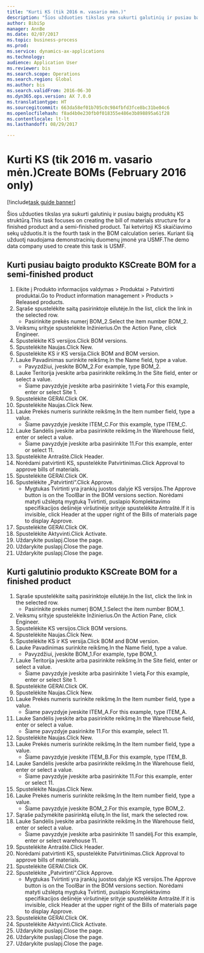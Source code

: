 ```yaml
--- 
title: "Kurti KS (tik 2016 m. vasario mėn.)"
description: "Šios užduoties tikslas yra sukurti galutinių ir pusiau baigtų produktų KS struktūrą."
author: BibiSp
manager: AnnBe
ms.date: 02/07/2017
ms.topic: business-process
ms.prod: 
ms.service: dynamics-ax-applications
ms.technology: 
audience: Application User
ms.reviewer: bis
ms.search.scope: Operations
ms.search.region: Global
ms.author: bis
ms.search.validFrom: 2016-06-30
ms.dyn365.ops.version: AX 7.0.0
ms.translationtype: HT
ms.sourcegitcommit: 663da58ef01b705c0c984fbfd3fce8bc31be04c6
ms.openlocfilehash: f8ad4b0e230fb0f018355e486e3b898895a61f28
ms.contentlocale: lt-lt
ms.lasthandoff: 08/29/2017

---
```

# <a name="create-boms-february-2016-only"></a><span data-ttu-id="8bf8c-103">Kurti KS (tik 2016 m. vasario mėn.)</span><span class="sxs-lookup"><span data-stu-id="8bf8c-103">Create BOMs (February 2016 only)</span></span>

[!include[task guide banner](../../includes/task-guide-banner.md)]

<span data-ttu-id="8bf8c-104">Šios užduoties tikslas yra sukurti galutinių ir pusiau baigtų produktų KS struktūrą.</span><span class="sxs-lookup"><span data-stu-id="8bf8c-104">This task focuses on creating the bill of materials structure for a finished product and a semi-finished product.</span></span> <span data-ttu-id="8bf8c-105">Tai ketvirtoji KS skaičiavimo sekų užduotis.</span><span class="sxs-lookup"><span data-stu-id="8bf8c-105">It is the fourth task in the BOM calculation series.</span></span> <span data-ttu-id="8bf8c-106">Kuriant šią užduotį naudojama demonstracinių duomenų įmonė yra USMF.</span><span class="sxs-lookup"><span data-stu-id="8bf8c-106">The demo data company used to create this task is USMF.</span></span>


## <a name="create-bom-for-a-semi-finished-product"></a><span data-ttu-id="8bf8c-107">Kurti pusiau baigto produkto KS</span><span class="sxs-lookup"><span data-stu-id="8bf8c-107">Create BOM for a semi-finished product</span></span>
1. <span data-ttu-id="8bf8c-108">Eikite į Produkto informacijos valdymas > Produktai > Patvirtinti produktai.</span><span class="sxs-lookup"><span data-stu-id="8bf8c-108">Go to Product information management > Products > Released products.</span></span>
2. <span data-ttu-id="8bf8c-109">Sąraše spustelėkite saitą pasirinktoje eilutėje.</span><span class="sxs-lookup"><span data-stu-id="8bf8c-109">In the list, click the link in the selected row.</span></span>
    * <span data-ttu-id="8bf8c-110">Pasirinkite prekės numerį BOM_2.</span><span class="sxs-lookup"><span data-stu-id="8bf8c-110">Select the item number BOM_2.</span></span>  
3. <span data-ttu-id="8bf8c-111">Veiksmų srityje spustelėkite Inžinierius.</span><span class="sxs-lookup"><span data-stu-id="8bf8c-111">On the Action Pane, click Engineer.</span></span>
4. <span data-ttu-id="8bf8c-112">Spustelėkite KS versijos.</span><span class="sxs-lookup"><span data-stu-id="8bf8c-112">Click BOM versions.</span></span>
5. <span data-ttu-id="8bf8c-113">Spustelėkite Naujas.</span><span class="sxs-lookup"><span data-stu-id="8bf8c-113">Click New.</span></span>
6. <span data-ttu-id="8bf8c-114">Spustelėkite KS ir KS versija.</span><span class="sxs-lookup"><span data-stu-id="8bf8c-114">Click BOM and BOM version.</span></span>
7. <span data-ttu-id="8bf8c-115">Lauke Pavadinimas surinkite reikšmę.</span><span class="sxs-lookup"><span data-stu-id="8bf8c-115">In the Name field, type a value.</span></span>
    * <span data-ttu-id="8bf8c-116">Pavyzdžiui, įveskite BOM_2.</span><span class="sxs-lookup"><span data-stu-id="8bf8c-116">For example, type BOM_2.</span></span>  
8. <span data-ttu-id="8bf8c-117">Lauke Teritorija įveskite arba pasirinkite reikšmę.</span><span class="sxs-lookup"><span data-stu-id="8bf8c-117">In the Site field, enter or select a value.</span></span>
    * <span data-ttu-id="8bf8c-118">Šiame pavyzdyje įveskite arba pasirinkite 1 vietą.</span><span class="sxs-lookup"><span data-stu-id="8bf8c-118">For this example, enter or select Site 1.</span></span>  
9. <span data-ttu-id="8bf8c-119">Spustelėkite GERAI.</span><span class="sxs-lookup"><span data-stu-id="8bf8c-119">Click OK.</span></span>
10. <span data-ttu-id="8bf8c-120">Spustelėkite Naujas.</span><span class="sxs-lookup"><span data-stu-id="8bf8c-120">Click New.</span></span>
11. <span data-ttu-id="8bf8c-121">Lauke Prekės numeris surinkite reikšmę.</span><span class="sxs-lookup"><span data-stu-id="8bf8c-121">In the Item number field, type a value.</span></span>
    * <span data-ttu-id="8bf8c-122">Šiame pavyzdyje įveskite ITEM_C.</span><span class="sxs-lookup"><span data-stu-id="8bf8c-122">For this example, type ITEM_C.</span></span>  
12. <span data-ttu-id="8bf8c-123">Lauke Sandėlis įveskite arba pasirinkite reikšmę.</span><span class="sxs-lookup"><span data-stu-id="8bf8c-123">In the Warehouse field, enter or select a value.</span></span>
    * <span data-ttu-id="8bf8c-124">Šiame pavyzdyje įveskite arba pasirinkite 11.</span><span class="sxs-lookup"><span data-stu-id="8bf8c-124">For this example, enter or select 11.</span></span>  
13. <span data-ttu-id="8bf8c-125">Spustelėkite Antraštė.</span><span class="sxs-lookup"><span data-stu-id="8bf8c-125">Click Header.</span></span>
14. <span data-ttu-id="8bf8c-126">Norėdami patvirtinti KS, spustelėkite Patvirtinimas.</span><span class="sxs-lookup"><span data-stu-id="8bf8c-126">Click Approval to approve bills of materials.</span></span>
15. <span data-ttu-id="8bf8c-127">Spustelėkite GERAI.</span><span class="sxs-lookup"><span data-stu-id="8bf8c-127">Click OK.</span></span>
16. <span data-ttu-id="8bf8c-128">Spustelėkite „Patvirtinti“.</span><span class="sxs-lookup"><span data-stu-id="8bf8c-128">Click Approve.</span></span>
    * <span data-ttu-id="8bf8c-129">Mygtukas Tvirtinti yra įrankių juostos dalyje KS versijos.</span><span class="sxs-lookup"><span data-stu-id="8bf8c-129">The Approve button is on the ToolBar in the  BOM versions section.</span></span> <span data-ttu-id="8bf8c-130">Norėdami matyti užslėptą mygtuką Tvirtinti, puslapio Komplektavimo specifikacijos dešinėje viršutinėje srityje spustelėkite Antraštė.</span><span class="sxs-lookup"><span data-stu-id="8bf8c-130">If it is invisible, click Header at the upper right of the Bills of materials page to display Approve.</span></span>  
17. <span data-ttu-id="8bf8c-131">Spustelėkite GERAI.</span><span class="sxs-lookup"><span data-stu-id="8bf8c-131">Click OK.</span></span>
18. <span data-ttu-id="8bf8c-132">Spustelėkite Aktyvinti.</span><span class="sxs-lookup"><span data-stu-id="8bf8c-132">Click Activate.</span></span>
19. <span data-ttu-id="8bf8c-133">Uždarykite puslapį.</span><span class="sxs-lookup"><span data-stu-id="8bf8c-133">Close the page.</span></span>
20. <span data-ttu-id="8bf8c-134">Uždarykite puslapį.</span><span class="sxs-lookup"><span data-stu-id="8bf8c-134">Close the page.</span></span>
21. <span data-ttu-id="8bf8c-135">Uždarykite puslapį.</span><span class="sxs-lookup"><span data-stu-id="8bf8c-135">Close the page.</span></span>

## <a name="create-bom-for-a-finished-product"></a><span data-ttu-id="8bf8c-136">Kurti galutinio produkto KS</span><span class="sxs-lookup"><span data-stu-id="8bf8c-136">Create BOM for a finished product</span></span>
1. <span data-ttu-id="8bf8c-137">Sąraše spustelėkite saitą pasirinktoje eilutėje.</span><span class="sxs-lookup"><span data-stu-id="8bf8c-137">In the list, click the link in the selected row.</span></span>
    * <span data-ttu-id="8bf8c-138">Pasirinkite prekės numerį BOM_1.</span><span class="sxs-lookup"><span data-stu-id="8bf8c-138">Select the item number BOM_1.</span></span>  
2. <span data-ttu-id="8bf8c-139">Veiksmų srityje spustelėkite Inžinierius.</span><span class="sxs-lookup"><span data-stu-id="8bf8c-139">On the Action Pane, click Engineer.</span></span>
3. <span data-ttu-id="8bf8c-140">Spustelėkite KS versijos.</span><span class="sxs-lookup"><span data-stu-id="8bf8c-140">Click BOM versions.</span></span>
4. <span data-ttu-id="8bf8c-141">Spustelėkite Naujas.</span><span class="sxs-lookup"><span data-stu-id="8bf8c-141">Click New.</span></span>
5. <span data-ttu-id="8bf8c-142">Spustelėkite KS ir KS versija.</span><span class="sxs-lookup"><span data-stu-id="8bf8c-142">Click BOM and BOM version.</span></span>
6. <span data-ttu-id="8bf8c-143">Lauke Pavadinimas surinkite reikšmę.</span><span class="sxs-lookup"><span data-stu-id="8bf8c-143">In the Name field, type a value.</span></span>
    * <span data-ttu-id="8bf8c-144">Pavyzdžiui, įveskite BOM_1.</span><span class="sxs-lookup"><span data-stu-id="8bf8c-144">For example, type BOM_1.</span></span>  
7. <span data-ttu-id="8bf8c-145">Lauke Teritorija įveskite arba pasirinkite reikšmę.</span><span class="sxs-lookup"><span data-stu-id="8bf8c-145">In the Site field, enter or select a value.</span></span>
    * <span data-ttu-id="8bf8c-146">Šiame pavyzdyje įveskite arba pasirinkite 1 vietą.</span><span class="sxs-lookup"><span data-stu-id="8bf8c-146">For this example, enter or select Site 1.</span></span>  
8. <span data-ttu-id="8bf8c-147">Spustelėkite GERAI.</span><span class="sxs-lookup"><span data-stu-id="8bf8c-147">Click OK.</span></span>
9. <span data-ttu-id="8bf8c-148">Spustelėkite Naujas.</span><span class="sxs-lookup"><span data-stu-id="8bf8c-148">Click New.</span></span>
10. <span data-ttu-id="8bf8c-149">Lauke Prekės numeris surinkite reikšmę.</span><span class="sxs-lookup"><span data-stu-id="8bf8c-149">In the Item number field, type a value.</span></span>
    * <span data-ttu-id="8bf8c-150">Šiame pavyzdyje įveskite ITEM_A.</span><span class="sxs-lookup"><span data-stu-id="8bf8c-150">For this example, type ITEM_A.</span></span>  
11. <span data-ttu-id="8bf8c-151">Lauke Sandėlis įveskite arba pasirinkite reikšmę.</span><span class="sxs-lookup"><span data-stu-id="8bf8c-151">In the Warehouse field, enter or select a value.</span></span>
    * <span data-ttu-id="8bf8c-152">Šiame pavyzdyje pasirinkite 11.</span><span class="sxs-lookup"><span data-stu-id="8bf8c-152">For this example, select 11.</span></span>  
12. <span data-ttu-id="8bf8c-153">Spustelėkite Naujas.</span><span class="sxs-lookup"><span data-stu-id="8bf8c-153">Click New.</span></span>
13. <span data-ttu-id="8bf8c-154">Lauke Prekės numeris surinkite reikšmę.</span><span class="sxs-lookup"><span data-stu-id="8bf8c-154">In the Item number field, type a value.</span></span>
    * <span data-ttu-id="8bf8c-155">Šiame pavyzdyje įveskite ITEM_B.</span><span class="sxs-lookup"><span data-stu-id="8bf8c-155">For this example, type ITEM_B.</span></span>  
14. <span data-ttu-id="8bf8c-156">Lauke Sandėlis įveskite arba pasirinkite reikšmę.</span><span class="sxs-lookup"><span data-stu-id="8bf8c-156">In the Warehouse field, enter or select a value.</span></span>
    * <span data-ttu-id="8bf8c-157">Šiame pavyzdyje įveskite arba pasirinkite 11.</span><span class="sxs-lookup"><span data-stu-id="8bf8c-157">For this example, enter or select 11.</span></span>  
15. <span data-ttu-id="8bf8c-158">Spustelėkite Naujas.</span><span class="sxs-lookup"><span data-stu-id="8bf8c-158">Click New.</span></span>
16. <span data-ttu-id="8bf8c-159">Lauke Prekės numeris surinkite reikšmę.</span><span class="sxs-lookup"><span data-stu-id="8bf8c-159">In the Item number field, type a value.</span></span>
    * <span data-ttu-id="8bf8c-160">Šiame pavyzdyje įveskite BOM_2.</span><span class="sxs-lookup"><span data-stu-id="8bf8c-160">For this example, type BOM_2.</span></span>  
17. <span data-ttu-id="8bf8c-161">Sąraše pažymėkite pasirinktą eilutę.</span><span class="sxs-lookup"><span data-stu-id="8bf8c-161">In the list, mark the selected row.</span></span>
18. <span data-ttu-id="8bf8c-162">Lauke Sandėlis įveskite arba pasirinkite reikšmę.</span><span class="sxs-lookup"><span data-stu-id="8bf8c-162">In the Warehouse field, enter or select a value.</span></span>
    * <span data-ttu-id="8bf8c-163">Šiame pavyzdyje įveskite arba pasirinkite 11 sandėlį.</span><span class="sxs-lookup"><span data-stu-id="8bf8c-163">For this example, enter or select warehouse 11.</span></span>  
19. <span data-ttu-id="8bf8c-164">Spustelėkite Antraštė.</span><span class="sxs-lookup"><span data-stu-id="8bf8c-164">Click Header.</span></span>
20. <span data-ttu-id="8bf8c-165">Norėdami patvirtinti KS, spustelėkite Patvirtinimas.</span><span class="sxs-lookup"><span data-stu-id="8bf8c-165">Click Approval to approve bills of materials.</span></span>
21. <span data-ttu-id="8bf8c-166">Spustelėkite GERAI.</span><span class="sxs-lookup"><span data-stu-id="8bf8c-166">Click OK.</span></span>
22. <span data-ttu-id="8bf8c-167">Spustelėkite „Patvirtinti“.</span><span class="sxs-lookup"><span data-stu-id="8bf8c-167">Click Approve.</span></span>
    * <span data-ttu-id="8bf8c-168">Mygtukas Tvirtinti yra įrankių juostos dalyje KS versijos.</span><span class="sxs-lookup"><span data-stu-id="8bf8c-168">The Approve button is on the ToolBar in the  BOM versions section.</span></span> <span data-ttu-id="8bf8c-169">Norėdami matyti užslėptą mygtuką Tvirtinti, puslapio Komplektavimo specifikacijos dešinėje viršutinėje srityje spustelėkite Antraštė.</span><span class="sxs-lookup"><span data-stu-id="8bf8c-169">If it is invisible, click Header at the upper right of the Bills of materials page to display Approve.</span></span>  
23. <span data-ttu-id="8bf8c-170">Spustelėkite GERAI.</span><span class="sxs-lookup"><span data-stu-id="8bf8c-170">Click OK.</span></span>
24. <span data-ttu-id="8bf8c-171">Spustelėkite Aktyvinti.</span><span class="sxs-lookup"><span data-stu-id="8bf8c-171">Click Activate.</span></span>
25. <span data-ttu-id="8bf8c-172">Uždarykite puslapį.</span><span class="sxs-lookup"><span data-stu-id="8bf8c-172">Close the page.</span></span>
26. <span data-ttu-id="8bf8c-173">Uždarykite puslapį.</span><span class="sxs-lookup"><span data-stu-id="8bf8c-173">Close the page.</span></span>
27. <span data-ttu-id="8bf8c-174">Uždarykite puslapį.</span><span class="sxs-lookup"><span data-stu-id="8bf8c-174">Close the page.</span></span>


